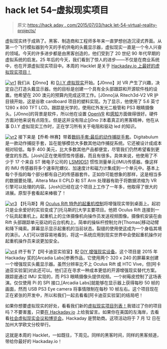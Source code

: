 # hack let 54–虚拟现实项目

> 原文:[https://hack aday . com/2015/07/03/hack let-54-virtual-reality-projects/](https://hackaday.com/2015/07/03/hacklet-54-virtual-reality-projects/)

虚拟现实终于成熟了。黑客、制造商和工程师多年来一直梦想创造沉浸式界面。从第一个飞行模拟器到今天的手机供电的头戴显示器，虚拟现实一直是一个令人兴奋的领域。今天的许多进步都是由黑客创造的，他们受到了 20 世纪 90 年代早期的虚拟系统的启发。25 年后的今天，我们看到了惊人的进步——不仅是在商业系统中，也在开源虚拟现实项目中。本周的 Hacklet 是关于 [Hackaday.io 上最好的虚拟现实项目！](https://hackaday.io)

[![vr1](../Images/7a4404d8d9a3bf3bc1a292c5c1dda708.png)](https://hackaday.io/project/6442) 我们从【j0nno】和 [D.I.Y 虚拟现实](https://hackaday.io/project/6442)开始。【J0nno】对 VR 产生了兴趣，决定自己打造头戴显示器。他的目标是创建一个具有全头部跟踪和开源软件栈的设置。他希望在 200 澳元的预算内完成这项工作。[J0nno]从 Ritech3d-V2 VR 护目镜开始，这是谷歌 cardboard 项目的塑料实现。为了显示，他使用了 5.6 英寸 1280 x 800 TFT LCD。跟踪是光学的，使用红外发光二极管和 PS3 眼睛摄像头。[J0nno]的背景是软件，所以他在设置 [OpenVR](http://mclightning.com/openvr/) 和[感知](https://github.com/cybereality/Perception)方面做得很好。硬件方面对他来说有点陌生。但是这并没有阻止[j0no ]!本着真正的黑客精神，他在从事 D.I.Y 虚拟现实工作时，正在学习所有关于电阻和驱动 led 的知识。

[![vr2](../Images/1dba8809c0f3c3864f435789e4999b01.png)](https://hackaday.io/project/1972) 接下来是【乔希·林赛】带着[数码手套:最后的动作捕捉手套](https://hackaday.io/project/1972)。Digitabulum 是一款动作捕捉手套，旨在能够模仿大多数其他动作捕捉系统。它还被设计成成本相对较低。每手 400 美元，比大多数其他产品都便宜，尽管我们仍然希望看到更便宜的东西。[Josh]正在使用惯性传感器，而且有很多。具体来说，他使用了不少于 17 个来自 ST 微电子公司的 [LSM9DS1](http://www.st.com/web/catalog/sense_power/FM89/SC1448/PF259998) 惯性测量单元(IMU)传感器。像这样的 IMU 传感器将多个速率陀螺仪、加速度计和磁力计集成到一个单元中。基本上每个手指的每个部分都有自己的传感器套件。正如你可能想象的那样，这是相当多的数据要处理。Altera Max II CPLD 和 ST Arm 处理器有助于将数据浓缩为 VR 引擎可以处理的内容。[Josh]已经在这个项目上工作了一年多，他取得了很大的进展。原型手套看起来棒极了！

[![vr3](../Images/9ca8b352dbcf110b23b8ad458b2b2160.png)](https://hackaday.io/project/1689) 【托马斯】用 [Oculus Rift 特色的起重机控制](https://hackaday.io/project/1689)将增强现实带到桌面上。起初只是业余爱好的实验变成了[托马斯的]大学主要项目。他把 Oculus Rift 连接到一个玩具起重机上。起重机上的立体摄像机向操作员发送视频图像。摄像机安装在由 Rift 头部跟踪单元驱动的云台机构上。简单的操纵杆控制允许[Thomas]移动动臂和降下绳索。屏幕显示显示起重机的当前状态。裂缝的使用使这成为一个身临其境的演示。人们可以很容易地看到，将这一系统应用到现实世界中会使起重机操作对起重机操作员来说更加安全。

[![vr4](../Images/609fa43696e12e42101372864510b3d5.png)](https://hackaday.io/project/5935) 终于有了【阿卡迪亚实验室】配 [DIY 增强现实设备](https://hackaday.io/project/5935)。这个项目是 2015 年 Hackaday 奖的[Arcadia Labs]参赛作品，它使用两个 320 x 240 的屏幕来创建一个增强现实头戴显示器。虽然分辨率比不上 Oculus Rift 或 HTC Vive，但[阿卡迪亚实验室]对此还可以。他们正在寻求一种成本更低的开源增强现实替代方案。跟踪是通过 IMU 实现的，而 PS3 眼睛摄像头提供视频。一个树莓皮控制了这场表演。仅仅使用 Pi 的 SPI 接口,[Arcadia Labs]就能够在显示器上获得每秒 50 帧的画面，然而 USB PS3 Eye camera 将事情限制在每秒 10 帧左右。这个项目现在正在紧张的开发中，所以和我们一起去看看[阿卡迪亚实验室]的结局吧！

如果你想要虚拟现实的好处，看看我们新的[虚拟现实项目列表！](https://hackaday.io/list/6571-virtual-reality-projects)我错过了你的项目吗？不要害羞，只要[在 Hackaday.io](https://hackaday.io/adam) 上给我留言。如果你在美国的左海岸，去看看[社会虚拟现实会议和博览会](http://www.socalvr.com/)。Hackaday 是赞助商。这项活动将于 7 月 12 日在加州大学欧文分校举行。

这就是本周的 Hacklet，一如既往，下周见。同样的黑客时间，同样的黑客频道，带给你最好的 Hackaday.io！